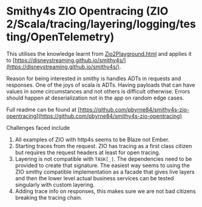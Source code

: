 # Smithy4s ZIO Opentracing (ZIO 2/Scala/tracing/layering/logging/testing/OpenTelemetry)

This utilises the knowledge learnt from [Zio2Playground.html](Zio2Playground.html) and applies it to 
[https://disneystreaming.github.io/smithy4s/](https://disneystreaming.github.io/smithy4s/).

Reason for being interested in smithy is handles ADTs in requests and responses. One of the joys of scala is ADTs. 
Having payloads that can have values in some circumstances and not others is difficult otherwise. Errors should
happen at deserialization not in the app on random edge cases. 

Full readme can be found at [https://github.com/pbyrne84/smithy4s-zio-opentracing](https://github.com/pbyrne84/smithy4s-zio-opentracing)

Challenges faced include 

1. All examples of ZIO with http4s seems to be Blaze not Ember.
2. Starting traces from the request. ZIO has tracing as a first class citizen but requires the request headers at least
   for open tracing.
3. Layering is not compatible with ```TASK[_]```. The dependencies need to be provided to create that signature.
   The easiest way seems to using the ZIO smithy compatible implementation as a facade that gives live layers and then 
   the lower level actual business services can be tested singularly with custom layering.
4. Adding trace info on responses, this makes sure we are not bad citizens breaking the tracing chain.
